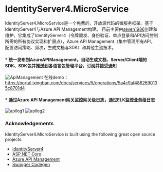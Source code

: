# IdentityServer4.MicroService

IdentityServer4.MicroService是一个免费的，开放源代码的微服务框架。基于IdentityServer4与Azure API Management构建。 目前主要由[seven1986](https://github.com/seven1986)创建和维护，它集成了IdentityServer4（令牌颁发、身份验证、单点登录和API访问控制所需的所有协议实现和扩展点），Azure API Management（集中管理所有API，配置访问策略、频次，生成文档与SDK）和其他主流技术。 


#### * 统一发布到AzureAPIManagement，自动生成文档、Server/Client端的SDK、SDK包并推送到各语言包管理平台，订阅并接受通知
![ApiManagement](https://jixiucampaignstaging.blob.core.chinacloudapi.cn/adminportal/ApiManagement.png)
在线demo：https://portal.ixingban.com/docs/services/5/operations/5a4c9af4882690135c8701d4

#### * 通过Azure API Management网关监控网关级日志，通过ELK监控业务级日志
![apilog1](https://jixiucampaignstaging.blob.core.chinacloudapi.cn/adminportal/apilog1.png)
![apilog2](https://jixiucampaignstaging.blob.core.chinacloudapi.cn/adminportal/apilog2.png)


### Acknowledgements
  IdentityServer4.MicroService is built using the following great open source projects
  
* [IdentityServer4](https://github.com/IdentityServer)
* [ASP.NET Core](https://github.com/aspnet)
* [Azure API Management](https://azure.microsoft.com/zh-cn/services/api-management/)
* [Swagger Codegen](https://github.com/swagger-api/swagger-codegen)


